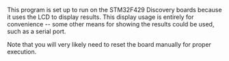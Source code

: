 This program is set up to run on the STM32F429 Discovery boards because
it uses the LCD to display results.  This display usage is entirely for
convenience -- some other means for showing the results could be used, such
as a serial port.

Note that you will very likely need to reset the board manually for proper
execution.